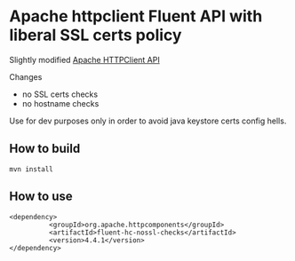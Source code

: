 <!--
   ====================================================================
   Licensed to the Apache Software Foundation (ASF) under one
   or more contributor license agreements.  See the NOTICE file
   distributed with this work for additional information
   regarding copyright ownership.  The ASF licenses this file
   to you under the Apache License, Version 2.0 (the
   "License"); you may not use this file except in compliance
   with the License.  You may obtain a copy of the License at

     http://www.apache.org/licenses/LICENSE-2.0

   Unless required by applicable law or agreed to in writing,
   software distributed under the License is distributed on an
   "AS IS" BASIS, WITHOUT WARRANTIES OR CONDITIONS OF ANY
   KIND, either express or implied.  See the License for the
   specific language governing permissions and limitations
   under the License.
   ====================================================================

   This software consists of voluntary contributions made by many
   individuals on behalf of the Apache Software Foundation.  For more
   information on the Apache Software Foundation, please see
   <http://www.apache.org />.
 -->
# Apache httpclient Fluent API with liberal SSL certs policy

Slightly modified [Apache HTTPClient API](https://hc.apache.org/httpcomponents-client-ga/tutorial/html/fluent.html)

Changes

* no SSL certs checks
* no hostname checks

Use for dev purposes only in order to avoid java keystore certs config hells.

## How to build

```
mvn install
```

## How to use

```
<dependency>
          <groupId>org.apache.httpcomponents</groupId>
          <artifactId>fluent-hc-nossl-checks</artifactId>
          <version>4.4.1</version>
</dependency>          
```          
